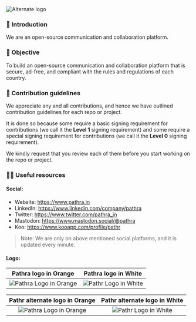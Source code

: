 <picture>
  <source media="(prefers-color-scheme: dark)" srcset="https://github.com/pathra/.github/assets/68323012/5d29bb0e-dcfa-4be6-a8cf-86f94333a10e">
  <source media="(prefers-color-scheme: light)" srcset="https://github.com/pathra/.github/assets/68323012/5d29bb0e-dcfa-4be6-a8cf-86f94333a10e">
  <img alt="Alternate logo" src="https://github.com/pathra/.github/assets/68323012/7c9574fc-c182-4b61-9068-9402ea3e88fb">
</picture>

### 👋 Introduction

We are an open-source communication and collaboration platform.

### 🎯 Objective

To build an open-source communication and collaboration platform that is secure, ad-free, and compliant with the rules and regulations of each country.

### 🌈 Contribution guidelines

We appreciate any and all contributions, and hence we have outlined contribution guidelines for each repo or project.

It is done so because some require a basic signing requirement for contributions (we call it the **Level 1** signing requirement) and some require a special signing requirement for contributions (we call it the **Level 0** signing requirement).

We kindly request that you review each of them before you start working on the repo or project.


### 👩‍💻 Useful resources

#### Social:
  - Website: https://www.pathra.in
  - LinkedIn: https://www.linkedin.com/company/pathra
  - Twitter: https://www.twitter.com/pathra_in
  - Mastodon: https://www.mastodon.social/@pathra
  - Koo: https://www.kooapp.com/profile/pathr

> Note: We are only on above mentioned social platforms, and it is updated every minute.

#### Logo:

  Pathra logo in Orange |   Pathra logo in White
  :-------------------------: |  :-------------------------:
  ![Pathra Logo in Orange](https://github.com/pathra/.github/assets/68323012/2e602fbb-f3c3-4ee1-8a29-a9b6a7670cc1) |  ![Pathr Logo in White](https://github.com/pathra/.github/assets/68323012/2e602fbb-f3c3-4ee1-8a29-a9b6a7670cc1)

  Pathr alternate logo in Orange |   Pathr alternate logo in White
  :-------------------------: |  :-------------------------:
  ![Pathra Logo in Orange](https://github.com/pathra/.github/assets/68323012/06127b1a-bad2-4f7f-afa4-ba0acbd57907) |  ![Pathr Logo in White](https://github.com/pathra/.github/assets/68323012/06127b1a-bad2-4f7f-afa4-ba0acbd57907)

